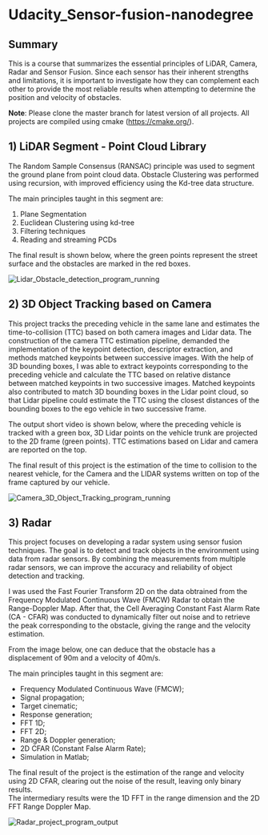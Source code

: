 # Udacity_Sensor-fusion-nanodegree

## Summary
This is a course that summarizes the essential principles of LiDAR, Camera, Radar and Sensor Fusion. Since each sensor has their 
inherent strengths and limitations, it is important to investigate how they can complement each other to provide the most reliable 
results when attempting to determine the position and velocity of obstacles.

**Note**: 
Please clone the master branch for latest version of all projects. All projects are compiled using cmake (https://cmake.org/).

## 1)     LiDAR Segment - Point Cloud Library
The Random Sample Consensus (RANSAC) principle was used to segment the ground plane from point cloud data. Obstacle Clustering was 
performed using recursion, with improved efficiency using the Kd-tree data structure.

The main principles taught in this segment are:

1. Plane Segmentation
2. Euclidean Clustering using kd-tree
3. Filtering techniques
4. Reading and streaming PCDs

The final result is shown below, where the green points represent the street surface and the obstacles are marked in the red boxes.

![Lidar_Obstacle_detection_program_running](https://github.com/Photon-einstein/Udacity_Sensor-fusion-nanodegree/assets/31144077/c3b96c60-a25d-43d3-909d-c4f8c851ef4e)

## 2)     3D Object Tracking based on Camera

This project tracks the preceding vehicle in the same lane and estimates the time-to-collision (TTC) based on both camera images and Lidar data. 
The construction of the camera TTC estimation pipeline, demanded the implementation of the keypoint detection, descriptor extraction, and methods 
matched keypoints between successive images. 
With the help of 3D bounding boxes, I was able to extract keypoints corresponding to the preceding vehicle and calculate the TTC based on relative 
distance between matched keypoints in two successive images. Matched keypoints also contributed to match 3D bounding boxes in the Lidar point cloud, 
so that Lidar pipeline could estimate the TTC using the closest distances of the bounding boxes to the ego vehicle in two successive frame.

The output short video is shown below, where the preceding vehicle is tracked with a green box, 3D Lidar points on the vehicle trunk are projected to 
the 2D frame (green points). TTC estimations based on Lidar and camera are reported on the top.  

The final result of this project is the estimation of the time to collision to the nearest vehicle, for the Camera and the LIDAR systems written on
top of the frame captured by our vehicle.

![Camera_3D_Object_Tracking_program_running](https://github.com/Photon-einstein/Udacity_Sensor-fusion-nanodegree/assets/31144077/344b50a4-5fa2-4ff8-8905-cb149ec38565)

## 3)      Radar

This project focuses on developing a radar system using sensor fusion techniques. The goal is to detect and track objects in the environment using data from radar sensors. By combining the measurements from multiple radar sensors, we can improve the accuracy and reliability of object detection and tracking.

I was used the Fast Fourier Transform 2D  on the data obtrained from the Frequency Modulated Continuous Wave (FMCW) Radar to obtain the Range-Doppler Map. After that, the Cell Averaging Constant Fast Alarm Rate (CA - CFAR) was conducted to dynamically filter out noise and to retrieve the peak corresponding to the obstacle, giving the range and the velocity estimation. 

From the image below, one can deduce that the obstacle has a displacement of 90m and a velocity of 40m/s.

The main principles taught in this segment are:

-   Frequency Modulated Continuous Wave (FMCW);
-   Signal propagation;
-   Target cinematic; 
-   Response generation;
-   FFT 1D;
-   FFT 2D;
-   Range & Doppler generation;
-   2D CFAR (Constant False Alarm Rate);
-   Simulation in Matlab;

The final result of the project is the estimation of the range and velocity using 2D CFAR, clearing out the noise of the result, leaving only binary results.  
The intermediary results were the 1D FFT in the range dimension and the 2D FFT Range Doppler Map.

![Radar_project_program_output](https://github.com/Photon-einstein/Udacity_Sensor-fusion-nanodegree/assets/31144077/d647ba5a-6773-403a-ba67-90edf7ae657a)

